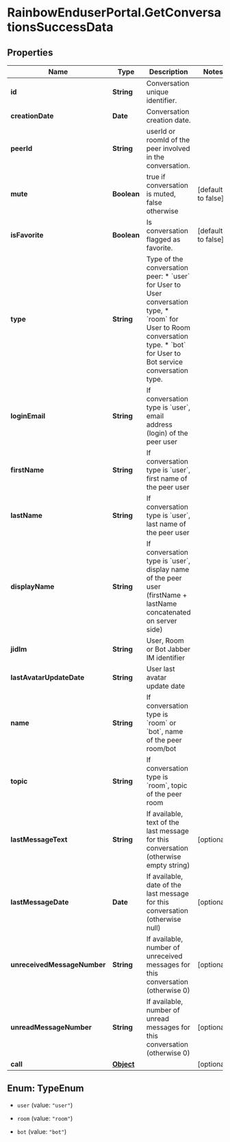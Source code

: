 # RainbowEnduserPortal.GetConversationsSuccessData

## Properties

Name | Type | Description | Notes
------------ | ------------- | ------------- | -------------
**id** | **String** | Conversation unique identifier. | 
**creationDate** | **Date** | Conversation creation date. | 
**peerId** | **String** | userId or roomId of the peer involved in the conversation. | 
**mute** | **Boolean** | true if conversation is muted, false otherwise | [default to false]
**isFavorite** | **Boolean** | Is conversation flagged as favorite. | [default to false]
**type** | **String** | Type of the conversation peer:   * &#x60;user&#x60; for User to User conversation type, * &#x60;room&#x60; for User to Room conversation type. * &#x60;bot&#x60; for User to Bot service conversation type.   | 
**loginEmail** | **String** | If conversation type is &#x60;user&#x60;, email address (login) of the peer user | 
**firstName** | **String** | If conversation type is &#x60;user&#x60;, first name of the peer user | 
**lastName** | **String** | If conversation type is &#x60;user&#x60;, last name of the peer user | 
**displayName** | **String** | If conversation type is &#x60;user&#x60;, display name of the peer user (firstName + lastName concatenated on server side) | 
**jidIm** | **String** | User, Room or Bot Jabber IM identifier | 
**lastAvatarUpdateDate** | **String** | User last avatar update date | 
**name** | **String** | If conversation type is &#x60;room&#x60; or &#x60;bot&#x60;, name of the peer room/bot | 
**topic** | **String** | If conversation type is &#x60;room&#x60;, topic of the peer room | 
**lastMessageText** | **String** | If available, text of the last message for this conversation (otherwise empty string) | [optional] 
**lastMessageDate** | **Date** | If available, date of the last message for this conversation (otherwise null) | [optional] 
**unreceivedMessageNumber** | **String** | If available, number of unreceived messages for this conversation (otherwise 0) | [optional] 
**unreadMessageNumber** | **String** | If available, number of unread messages for this conversation (otherwise 0) | [optional] 
**call** | [**Object**](.md) |  | [optional] 



## Enum: TypeEnum


* `user` (value: `"user"`)

* `room` (value: `"room"`)

* `bot` (value: `"bot"`)




